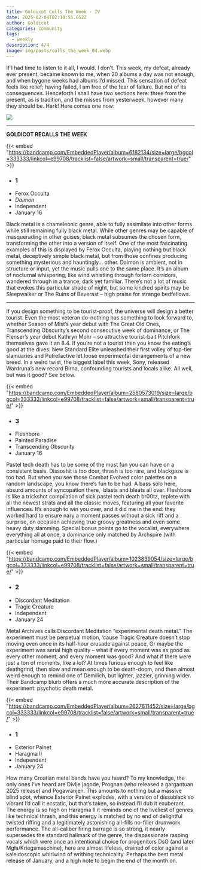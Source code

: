 ```yaml
---
title: Goldicot Culls The Week - IV
date: 2025-02-04T02:10:55.652Z
author: Goldicot
categories: community
tags:
  - weekly
description: 4/4
image: img/posts/culls_the_week_04.webp
---
```

If I had time to listen to it all, I would. I don’t. This week, my defeat, already ever present, became known to me, when 20 albums a day was not enough, and when bygone weeks had albums I’d missed. This sensation of defeat feels like relief; having failed, I am free of the fear of failure. But not of its consequences. Henceforth I shall have two sections here: three from the present, as is tradition, and the misses from yesterweek, however many they should be. Hark! Here comes one now:

![](img/posts/culls_the_week_04.webp)



- - -

**GOLDICOT RECALLS THE WEEK**

{{< embed "https://bandcamp.com/EmbeddedPlayer/album=6182134/size=large/bgcol=333333/linkcol=e99708/tracklist=false/artwork=small/transparent=true/" >}}

* ### 1
* Ferox Occulta
* *Daimon*
* Independent
* January 16

Black metal is a chameleonic genre, able to fully assimilate into other forms while still remaining fully black metal. While other genres may be capable of masquerading in other guises, black metal subsumes the chosen form, transforming the other into a version of itself. One of the most fascinating examples of this is displayed by Ferox Occulta, playing nothing but black metal, deceptively simple black metal, but from those confines producing something mysterious and hauntingly… other. Daimon is ambient, not in structure or input, yet the music pulls one to the same place. It’s an album of nocturnal whispering, like wind whistling through forlorn corridors, wandered through in a trance, dark yet familiar. There’s not a lot of music that evokes this particular shade of night, but some kindred spirits may be Sleepwalker or The Ruins of Beverast – high praise for strange bedfellows. 

- - -

If you design something to be tourist-proof, the universe will design a better tourist. Even the most veteran do-nothing has something to look forward to, whether Season of Mist’s year debut with The Great Old Ones, Transcending Obscurity’s second consecutive week of dominance, or The Flenser’s year debut Kathryn Mohr – so attractive tourist-bait Pitchfork themselves gave it an 8.4. If you’re not a tourist then you know the eating’s good at the dives: New Standard Elite unleashed their first volley of top-tier slamuaries and Putrefactive let loose experimental derangements of a new breed. In a weird twist, the biggest label this week, Sony, released Wardruna’s new record Birna, confounding tourists and locals alike. All well, but was it good? See below.

{{< embed "https://bandcamp.com/EmbeddedPlayer/album=2580573019/size=large/bgcol=333333/linkcol=e99708/tracklist=false/artwork=small/transparent=true/" >}}



* ### 3
* Fleshbore
* Painted Paradise
* Transcending Obscurity
* January 16

Pastel tech death has to be some of the most fun you can have on a consistent basis. Dissoshit is too dour, thrash is too rare, and blackgaze is too bad. But when you see those Combat Evolved color palettes on a random landscape, you know there’s fun to be had. A bass solo here, absurd amounts of syncopation there,  blasts and bleats all over. Fleshbore is like a trickshot compilation of sick pastel tech death br00tz, replete with all the newest strats and all the classic moves, featuring all your favorite influences. It’s enough to win you over, and it did me in the end: they worked hard to ensure nary a moment passes without a sick riff and a surprise, on occasion achieving true groovy greatness and even some heavy duty slamming. Special bonus points go to the vocalist, everywhere everything all at once, a dominance only matched by Archspire (with particular homage paid to their flow.)

{{< embed "https://bandcamp.com/EmbeddedPlayer/album=1023839054/size=large/bgcol=333333/linkcol=e99708/tracklist=false/artwork=small/transparent=true/" >}}

* ### 2
* Discordant Meditation
* Tragic Creature
* Independent
* January 24

Metal Archives calls Discordant Meditation “experimental death metal.” The experiment must be perpetual motion, ‘cause Tragic Creature doesn’t stop moving even once in its half-hour crusade against peace. Or maybe the experiment was serial high quality – what if every moment was as good as every other moment, and every moment was good? And what if there were just a ton of moments, like a lot? At times furious enough to feel like deathgrind, then slow and mean enough to be death-doom, and then almost weird enough to remind one of Demilich, but lighter,  jazzier, grinning wider.  Their Bandcamp blurb offers a much more accurate description of the experiment: psychotic death metal.

 {{< embed "https://bandcamp.com/EmbeddedPlayer/album=2627611452/size=large/bgcol=333333/linkcol=e99708/tracklist=false/artwork=small/transparent=true/" >}}

* ### 1
* Exterior Palnet
* Haragma II
* Independent
* January 24

How many Croatian metal bands have you heard? To my knowledge, the only ones I’ve heard are Divlje jagode, Prognan (who released  a gargantuan 2025 release) and Pogavranjen. This amounts to nothing but  a massive blind spot, whence Exterior Palnet explodes, with a version of dissoblack so vibrant I’d call it ecstatic, but that’s taken, so instead I’ll dub it exuberant.  The energy is so high on Haragma II it reminds one of the liveliest of genres like technical thrash, and this energy is matched by no end of delightful twisted riffing and a legitimately astonishing all-fills no-filler drumwork performance. The all-caliber firing barrage is so strong, it nearly supersedes the standard hallmark of the genre, the dispassionate rasping vocals which were once an intentional choice for progenitors DsO (and later Mgła/Kriegsmaschine), here are almost lifeless, drained of color against a kaleidoscopic whirlwind of writhing technicality. Perhaps the best metal release of January, and a high note to begin the end of the month on.